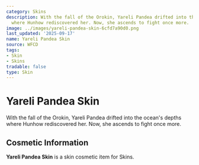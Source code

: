 ```yaml
---
category: Skins
description: With the fall of the Orokin, Yareli Pandea drifted into the ocean's depths
  where Hunhow rediscovered her. Now, she ascends to fight once more.
image: ../images/yareli-pandea-skin-6cfd7a90d0.png
last_updated: '2025-09-17'
name: Yareli Pandea Skin
source: WFCD
tags:
- Skin
- Skins
tradable: false
type: Skin
---
```


# Yareli Pandea Skin

With the fall of the Orokin, Yareli Pandea drifted into the ocean's depths where Hunhow rediscovered her. Now, she ascends to fight once more.

## Cosmetic Information

**Yareli Pandea Skin** is a skin cosmetic item for Skins.

